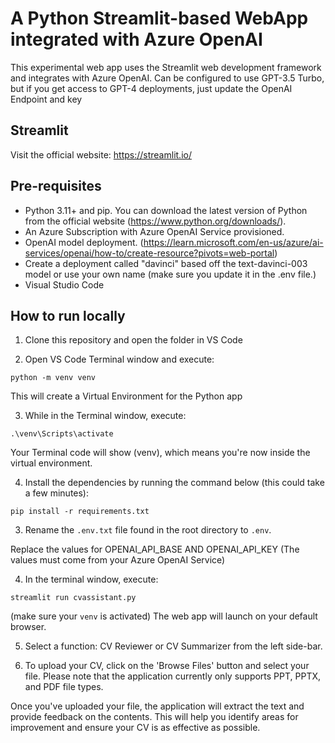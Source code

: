 # A Python Streamlit-based WebApp integrated with Azure OpenAI
This experimental web app uses the Streamlit web development framework and integrates with Azure OpenAI. 
Can be configured to use GPT-3.5 Turbo, but if you get access to GPT-4 deployments, just update the OpenAI Endpoint and key

## Streamlit
Visit the official website: https://streamlit.io/

## Pre-requisites
- Python 3.11+ and pip. You can download the latest version of Python from the official website (https://www.python.org/downloads/). 
- An Azure Subscription with Azure OpenAI Service provisioned.
- OpenAI model deployment. (https://learn.microsoft.com/en-us/azure/ai-services/openai/how-to/create-resource?pivots=web-portal)
- Create a deployment called "davinci" based off the text-davinci-003 model or use your own name (make sure you update it in the .env file.)
- Visual Studio Code

## How to run locally
1. Clone this repository and open the folder in VS Code

2. Open VS Code Terminal window and execute: 

```python -m venv venv ```

   This will create a Virtual Environment for the Python app

3. While in the Terminal window, execute: 

```.\venv\Scripts\activate```

   Your Terminal code will show (venv), which means you're now inside the virtual environment.

4. Install the dependencies by running the command below (this could take a few minutes):

```pip install -r requirements.txt```

3. Rename the ```.env.txt``` file found in the root directory to ```.env```.

Replace the values for OPENAI_API_BASE AND OPENAI_API_KEY  (The values must come from your Azure OpenAI Service)

4. In the terminal window, execute:
   
```streamlit run cvassistant.py``` 

(make sure your ```venv``` is activated)
The web app will launch on your default browser.

5. Select a function: CV Reviewer or CV Summarizer from the left side-bar.

6. To upload your CV, click on the 'Browse Files' button and select your file. Please note that the application currently only supports PPT, PPTX, and PDF file types.

Once you've uploaded your file, the application will extract the text and provide feedback on the contents. This will help you identify areas for improvement and ensure your CV is as effective as possible.

